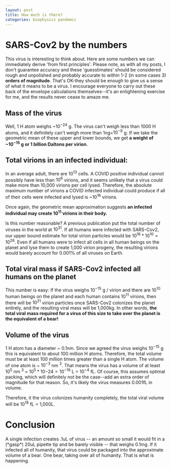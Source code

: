 ```yaml
---
layout: post
title: How much is there?
categories: biophysics pandemic
---
```


# SARS-Cov2 by the numbers

This virus is interesting to think about. Here are some numbers we can immediately derive 'from first principles'. Please note, as with all my posts, I don't guarantee accuracy and these 'guesstimates' should be considered rough and unpolished and probably accurate to within 1-2 (in some cases 3) **orders of magnitude**. That's OK-they should be enough to give us a sense of what it means to be a virus. I encourage everyone
to carry out these back of the envelope calculations themselves--it's an
enlightening exercise for me, and the results never cease to amaze me.

## Mass of the virus
Well, 1 H atom weighs ~$10^{-24}$ g. The virus
can't weigh less than 1000 H atoms, and it definitely can't
weigh more than 1ng=$10^{-9}$ g. If we take the geometric
mean of these upper and lower bounds, we get **a weight of
~$10^{-15}$ g or 1 billion Daltons per virion**.

## Total virions in an infected individual:
In an average adult, there are $10^{13}$ cells. A COVID positive
individual cannot possibly have less than $10^6$ virions, and it
seems unlikely that a virus could make more than 10,000 virions per
cell lysed. Therefore, the absolute maximum number of virions a
COVID infected individual could produce if all of their cells were
infected and lysed is ~$10^{16}$ virions.

Once again, the geometric mean approximation suggests **an
infected individual may create $10^{11}$ virions in their body.**

Is this number reasonable? A previous publication put the
total number of viruses in the world at $10^{31}$. If all
humans were infected with SARS-Cov2, our upper bound estimate
for total virion particles would be $10^{16} * 10^{10} =
10^{26}$. Even if all humans were to infect all cells in all
human beings on the planet and lyse them to create 1,000
virion progeny, the resulting virions would barely account
for 0.001% of all viruses on Earth.

## Total viral mass if SARS-Cov2 infected all humans on the planet
This number is easy: If the virus weighs $10^{-15}$ g / virion
and there are $10^{10}$ human beings on the planet and each
human contains $10^{11}$ virions, then there will be
$10^{21}$ virion particles once SARS-Cov2 colonizes the
planet entirely, and the resulting viral mass will be
1,000kg. In other words, **the total viral mass required for
a virus of this size to take over the planet is the
equivalent of a bear!**

## Volume of the virus
1 H atom has a diameter ~ 0.1nm. Since we agreed the virus weighs
$10^{-15}$ g this is equivalent to about 100 million H atoms. Therefore,
the total volume must be at least 100 million times greater than a
single H atom. The volume of one atom is ~ $10^{-3}$ nm $^3$. That means
the virus has a volume of at least $10^5$ nm $^3$ =
$10^5 * 10{-24} = 10^{-19}$ L = $10^{-4}$ fL. Of course, this assumes
optimal packing, which will definitely not be the case--add an extra
order of magnitude for that reason. So, it's likely the virus measures
0.001fL in volume.

Therefore, it the virus colonizes humanity completely, the total viral
volume will be $10^{18}$ fL = 1,000L.

# Conclusion
A single infection creates .1uL of virus -- an amount so small it
would fit in a (\*gasp\*) 20uL pipette tip and be barely visible -- that
weighs 0.1mg. If it infected all of humanity, that virus could be
packaged into the approximate volume of a bear. One bear, taking over all
of humanity. That is what is happening.
